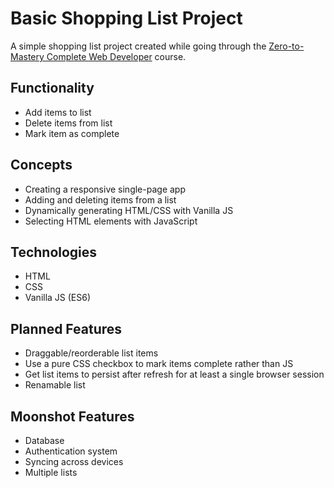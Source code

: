 # Basic Shopping List Project

A simple shopping list project created while going through the [Zero-to-Mastery Complete Web Developer](https://www.udemy.com/course/the-complete-web-developer-zero-to-mastery)  course. 

## Functionality

- Add items to list
- Delete items from list
- Mark item as complete

## Concepts
- Creating a responsive single-page app
- Adding and deleting items from a list
- Dynamically generating HTML/CSS with Vanilla JS
- Selecting HTML elements with JavaScript

## Technologies
- HTML
- CSS
- Vanilla JS (ES6)

## Planned Features
- Draggable/reorderable list items
- Use a pure CSS checkbox to mark items complete rather than JS
- Get list items to persist after refresh for at least a single browser session
- Renamable list

## Moonshot Features
- Database
- Authentication system
- Syncing across devices
- Multiple lists